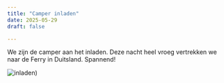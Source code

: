 ```yaml
---
title: "Camper inladen"
date: 2025-05-29
draft: false

---
```


We zijn de camper aan het inladen. Deze nacht heel vroeg vertrekken we naar de Ferry in Duitsland.
Spannend!

![inladen](/images/2025-05-29-inladen.jpg))
